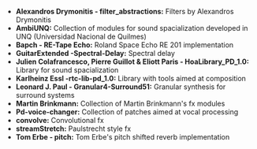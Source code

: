 * **Alexandros Drymonitis - filter_abstractions:** Filters by Alexandros Drymonitis
* **AmbiUNQ:** Collection of modules for sound spacialization developed in UNQ (Universidad Nacional de Quilmes)
* **Bapch - RE-Tape Echo:** Roland Space Echo RE 201 implementation
* **GuitarExtended -Spectral-Delay:** Spectral delay
* **Julien Colafrancesco, Pierre Guillot & Eliott Paris - HoaLibrary_PD_1.0:** Library for sound spacialization
* **Karlheinz Essl -rtc-lib-pd_1.0:** Library with tools aimed at composition
* **Leonard J. Paul - Granular4-Surround51:** Granular synthesis for surround systems
* **Martin Brinkmann:** Collection of Martin Brinkmann's fx modules
* **Pd-voice-changer:** Collection of patches aimed at vocal processing
* **convolve:** Convolutional fx
* **streamStretch:** Paulstrecht style fx
* **Tom Erbe - pitch:** Tom Erbe's pitch shifted reverb implementation
